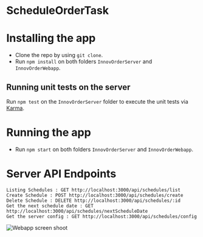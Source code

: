 # ScheduleOrderTask

# Installing the app

* Clone the repo by using ```git clone```.
* Run ```npm install``` on both folders `InnovOrderServer` and `InnovOrderWebapp`.

## Running unit tests on the server

Run `npm test` on the `InnovOrderServer` folder to execute the unit tests via [Karma](https://karma-runner.github.io).

# Running the app

* Run ```npm start``` on both folders `InnovOrderServer` and `InnovOrderWebapp`.

# Server API Endpoints

```
Listing Schedules : GET http://localhost:3000/api/schedules/list
Create Schedule : POST http://localhost:3000/api/schedules/create
Delete Schedule : DELETE http://localhost:3000/api/schedules/:id
Get the next schedule date : GET http://localhost:3000/api/schedules/nextScheduleDate
Get the server config : GET http://localhost:3000/api/schedules/config
```

![Webapp screen shoot](http://oi65.tinypic.com/29e3rrn.jpg)
